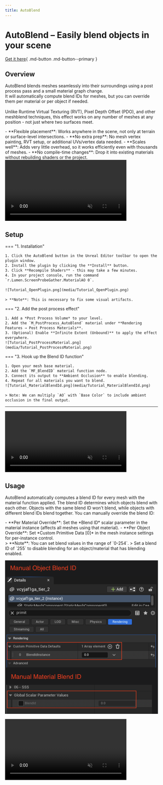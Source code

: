 ```yaml
---
title: AutoBlend
---
```


# AutoBlend – Easily blend objects in your scene

[Get it here](https://www.fab.com/listings/b474f704-c319-4fd0-87f3-651931da6b33){ .md-button .md-button--primary }

## Overview
AutoBlend blends meshes seamlessly into their surroundings using a post process pass and a small material graph change.  
It will automatically compute blend IDs for meshes, but you can override them per material or per object if needed.
<br/><br/>Unlike Runtime Virtual Texturing (RVT), Pixel Depth Offset (PDO), and other meshblend techniques, this effect works on any number of meshes at any position - not just where two surfaces meet.

<div class="grid" markdown>
- **Flexible placement**: Works anywhere in the scene, not only at terrain or surface-level intersections.
- **No extra prep**: No mesh vertex painting, RVT setup, or additional UVs/vertex data needed.
- **Scales well**: Adds very little overhead, so it works efficiently even with thousands of meshes.
- **No compile-time changes**: Drop it into existing materials without rebuilding shaders or the project.

<video autoplay loop muted playsinline preload="metadata" width="400">
  <source src="media/snow.mp4"  type="video/mp4">
  <source src="media/snow.webm" type="video/webm">
</video>

</div>

## Setup

=== "1. Installation"

    1. Click the AutoBlend button in the Unreal Editor toolbar to open the plugin window.
    2. Install the plugin by clicking the **Install** button.
    3. Click **Recompile Shaders** - this may take a few minutes.
    4. In your project console, run the command `r.Lumen.ScreenProbeGather.MaterialAO 0`.
    
    ![Tutorial_OpenPlugin.png](media/Tutorial_OpenPlugin.png)

    > **Note**: This is necessary to fix some visual artifacts.

=== "2. Add the post process effect"

    1. Add a *Post Process Volume* to your level.
    2. Add the `M_PostProcess_AutoBlend` material under **Rendering Features → Post Process Materials**.
    3. (Optional) Enable **Infinite Extent (Unbound)** to apply the effect everywhere.
    ![Tutorial_PostProcessMaterial.png](media/Tutorial_PostProcessMaterial.png)

=== "3. Hook up the Blend ID function"

    1. Open your mesh base material.
    2. Add the `MF_BlendID` material function node.
    3. Connect its output to **Ambient Occlusion** to enable blending.
    4. Repeat for all materials you want to blend.
    ![Tutorial_MaterialBlendId.png](media/Tutorial_MaterialBlendId.png)

    > Note: We can multiply `AO` with `Base Color` to include ambient occlusion in the final output.

-----

<video autoplay loop muted playsinline preload="metadata" width="400">
  <source src="media/forest.mp4"  type="video/mp4">
  <source src="media/forest.webm" type="video/webm">
</video>

## Usage
AutoBlend automatically computes a blend ID for every mesh with the material function applied.
The blend ID determines which objects blend with each other.
Objects with the same blend ID won't blend, while objects with different blend IDs blend together.
You can manually override the blend ID:

<div class="grid" markdown>
- **Per Material Override**: Set the *Blend ID* scalar parameter in the material instance (affects all meshes using that material).
- **Per Object Override**: Set *Custom Primitive Data [0]* in the mesh instance settings for per-instance control.
<br/>
> **Note**: You can set blend values in the range of `0-254`.
> Set a blend ID of `255` to disable blending for an object/material that has blending enabled.

![Tutorial_ManualBlendId.png](media/Tutorial_ManualBlendId.png)
</div>

<video autoplay loop muted playsinline preload="metadata" width="400">
  <source src="media/desert.mp4"  type="video/mp4">
  <source src="media/desert.webm" type="video/webm">
</video>
